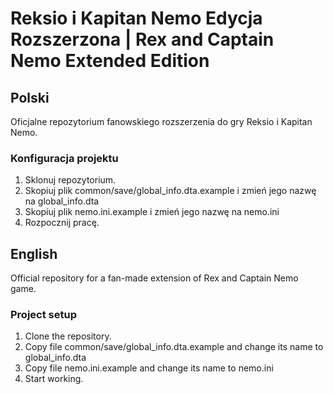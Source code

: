 # Reksio i Kapitan Nemo Edycja Rozszerzona | Rex and Captain Nemo Extended Edition

## Polski

Oficjalne repozytorium fanowskiego rozszerzenia do gry Reksio i Kapitan Nemo.

### Konfiguracja projektu

1. Sklonuj repozytorium.
2. Skopiuj plik common/save/global_info.dta.example i zmień jego nazwę na global_info.dta
3. Skopiuj plik nemo.ini.example i zmień jego nazwę na nemo.ini
4. Rozpocznij pracę.

## English

Official repository for a fan-made extension of Rex and Captain Nemo game.

### Project setup

1. Clone the repository.
2. Copy file common/save/global_info.dta.example and change its name to global_info.dta
3. Copy file nemo.ini.example and change its name to nemo.ini
4. Start working.